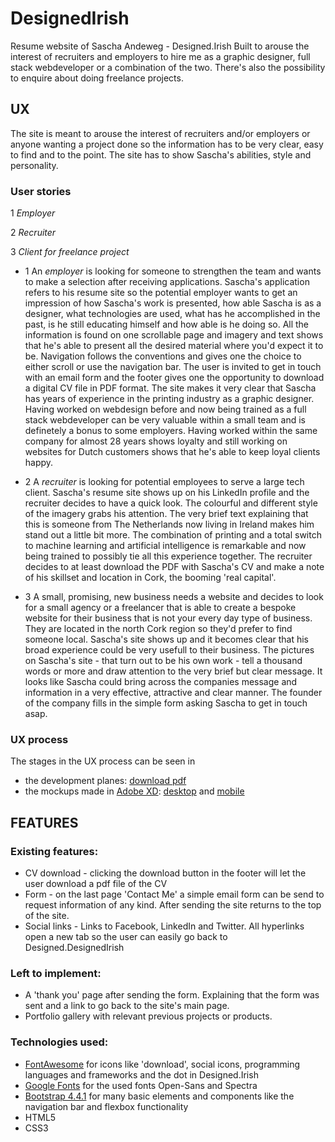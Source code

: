 # DesignedIrish
Resume website of Sascha Andeweg - Designed.Irish
Built to arouse the interest of recruiters and employers to hire me as a
graphic designer, full stack webdeveloper or a combination of the two.
There's also the possibility to enquire about doing freelance projects.

## UX
The site is meant to arouse the interest of recruiters and/or employers or anyone wanting a project done
so the information has to be very clear, easy to find and to the point. The site has to show Sascha's abilities,
style and personality.

### User stories

1 _Employer_

2 _Recruiter_

3 _Client for freelance project_

  * 1 An _employer_ is looking for someone to strengthen the team and wants to make a selection after receiving applications.
  Sascha's application refers to his resume site so the potential employer wants to get an impression of how Sascha's work is presented,
  how able Sascha is as a designer, what technologies are used, what has he accomplished in the past, is he still educating himself and how able is he doing so.
  All the information is found on one scrollable page and imagery and text shows that he's able to present all the desired material where you'd expect it to be.
  Navigation follows the conventions and gives one the choice to either scroll or use the navigation bar.
  The user is invited to get in touch with an email form and the footer gives one the opportunity to download a digital CV file in PDF format.
  The site makes it very clear that Sascha has years of experience in the printing industry as a graphic designer. Having worked on webdesign before and now
  being trained as a full stack webdeveloper can be very valuable within a small team and is definetely a bonus to some employers. Having worked within the
  same company for almost 28 years shows loyalty and still working on websites for Dutch customers shows that he's able to keep loyal clients happy.

  * 2 A _recruiter_ is looking for potential employees to serve a large tech client. Sascha's resume site shows up on his LinkedIn profile and the recruiter
  decides to have a quick look. The colourful and different style of the imagery grabs his attention. The very brief text explaining that this is someone
  from The Netherlands now living in Ireland makes him stand out a little bit more. The combination of printing and a total switch to machine learning and artificial
  intelligence is remarkable and now being trained to possibly tie all this experience together. The recruiter decides to at least download the PDF with Sascha's
  CV and make a note of his skillset and location in Cork, the booming 'real capital'.

  * 3 A small, promising, new business needs a website and decides to look for a small agency or a freelancer that is able to create a bespoke website for their 
  business that is not your every day type of business. They are located in the north Cork region so they'd prefer to find someone local. Sascha's site shows up and it becomes 
  clear that his broad experience could be very usefull to their business. The pictures on Sascha's site - that turn out to be his own work - tell a thousand words or
  more and draw attention to the very brief but clear message. It looks like Sascha could bring across the companies message and information in a very effective, attractive and
  clear manner. The founder of the company fills in the simple form asking Sascha to get in touch asap.


### UX process
The stages in the UX process can be seen in 
  * the development planes: [download pdf](/assets/pdf/Sascha_milestone1_resume.pdf)
  * the mockups made in [Adobe XD](https://www.adobe.com/nl/products/xd.html): [desktop](/assets/pdf/Resume2019_desktop.pdf) and [mobile](https://xd.adobe.com/view/a4a2a842-f5e3-43c5-604c-9b6c315a2061-d293/?fullscreen)


## FEATURES

### Existing features:
  * CV download - clicking the download button in the footer will let the user download a pdf file of the CV
  * Form - on the last page 'Contact Me' a simple email form can be send to request information of any kind.
  After sending the site returns to the top of the site.
  * Social links - Links to Facebook, LinkedIn and Twitter. All hyperlinks open a new tab so the user can easily go back to Designed.DesignedIrish

### Left to implement:
  * A 'thank you' page after sending the form. Explaining that the form was sent and a link to go back to the site's main page.
  * Portfolio gallery with relevant previous projects or products.

### Technologies used:
  * [FontAwesome](https://fontawesome.com/) for icons like 'download', social icons, programming languages and frameworks and the dot in Designed.Irish
  * [Google Fonts](https://fonts.google.com/) for the used fonts Open-Sans and Spectra
  * [Bootstrap 4.4.1](https://getbootstrap.com/) for many basic elements and components like the navigation bar and flexbox functionality
  * HTML5
  * CSS3



